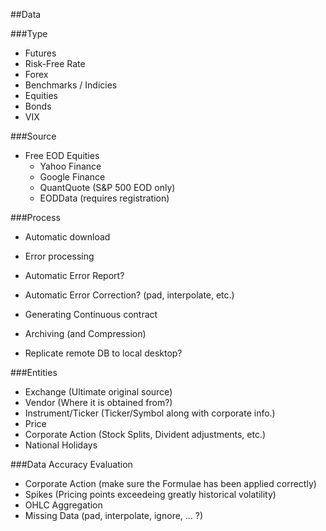 ##Data

###Type

* Futures
* Risk-Free Rate
* Forex
* Benchmarks / Indicies
* Equities
* Bonds
* VIX

###Source

* Free EOD Equities
    * Yahoo Finance
    * Google Finance
    * QuantQuote (S&P 500 EOD only)
    * EODData (requires registration)

###Process

* Automatic download
* Error processing
* Automatic Error Report?
* Automatic Error Correction? (pad, interpolate, etc.)
* Generating Continuous contract
* Archiving (and Compression)

* Replicate remote DB to local desktop?

###Entities

* Exchange (Ultimate original source)
* Vendor (Where it is obtained from?)
* Instrument/Ticker (Ticker/Symbol along with corporate info.)
* Price
* Corporate Action (Stock Splits, Divident adjustments, etc.)
* National Holidays

###Data Accuracy Evaluation

* Corporate Action (make sure the Formulae has been applied correctly)
* Spikes (Pricing points exceedeing greatly historical volatility)
* OHLC Aggregation
* Missing Data (pad, interpolate, ignore, ... ?)
